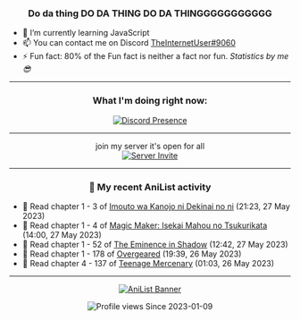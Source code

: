 <div align="center">

### Do da thing DO DA THING DO DA THINGGGGGGGGGGG
</div>

- 🌱 I’m currently learning JavaScript
- 📫 You can contact me on Discord [TheInternetUser#9060](https://discord.com/users/534117072796385300)
- ⚡ Fun fact: 80% of the Fun fact is neither a fact nor fun. _Statistics by me 😎_
<hr>

<div align="center">

### What I'm doing right now:
[![Discord Presence](https://lanyard.cnrad.dev/api/534117072796385300)](https://discord.com/users/534117072796385300)
<hr>

join my server it's open for all <br>
[![Server Invite](https://invidget.switchblade.xyz/bfYgVHxrSs)](https://discord.gg/bfYgVHxrSs)

<hr>
  
### 🌸 My recent AniList activity

</div>

<!-- ANILIST_ACTIVITY:start -->

-   📖 Read chapter 1 - 3 of [Imouto wa Kanojo ni Dekinai no ni](https://anilist.co/manga/157136) (21:23, 27 May 2023)
-   📖 Read chapter 1 - 4 of [Magic Maker: Isekai Mahou no Tsukurikata](https://anilist.co/manga/155780) (14:00, 27 May 2023)
-   📖 Read chapter 1 - 52 of [The Eminence in Shadow](https://anilist.co/manga/106758) (12:42, 27 May 2023)
-   📖 Read chapter 1 - 178 of [Overgeared](https://anilist.co/manga/117460) (19:39, 26 May 2023)
-   📖 Read chapter 4 - 137 of [Teenage Mercenary](https://anilist.co/manga/126297) (01:03, 26 May 2023)

<!-- ANILIST_ACTIVITY:end -->
<hr>

<div align="center">

[![AniList Banner](https://img.anili.st/User/929966)](https://anilist.co/user/TheInternetUser)

![Profile views](https://gpvc.arturio.dev/TheInternetUse7) Since 2023-01-09

</div>
